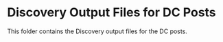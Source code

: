 # Discovery Output Files for DC Posts
This folder contains the Discovery output files for the DC posts.
